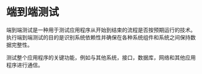 # 端到端测试

端到端测试是一种用于测试应用程序从开始到结束的流程是否按预期运行的技术。执行端到端测试的目的是识别系统依赖性并确保在各种系统组件和系统之间保持数据完整性。

测试整个应用程序的关键功能，例如与其他系统，接口，数据库，网络和其他应用程序进行通信。
